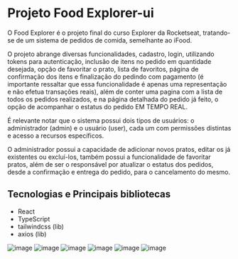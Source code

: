 
# Projeto Food Explorer-ui

O Food Explorer é o projeto final do curso Explorer da Rocketseat, tratando-se de um sistema de pedidos de comida, semelhante ao iFood. 

O projeto abrange diversas funcionalidades, cadastro, login, utilizando tokens para autenticação, inclusão de itens no pedido em quantidade desejada, opção de favoritar o prato, lista de favoritos, página de confirmação dos itens e finalização do pedindo com pagamento (é importante ressaltar que essa funcionalidade é apenas uma representação e não efetua transações reais), além de conter uma pagina com a lista de todos os pedidos realizados, e na página detalhada do pedido já feito, o opção de acompanhar o estatus do pedido EM TEMPO REAL.

É relevante notar que o sistema possui dois tipos de usuários: o administrador (admin) e o usuário (user), cada um com permissões distintas e acesso a recursos específicos.

O administrador possui a capacidade de adicionar novos pratos, editar os já existentes ou excluí-los, também possui a funcionalidade de favoritar pratos, além de ser o responsável por atualizar o estatus dos pedidos, desde a confirmação e entrega do pedido, para o cancelamento do mesmo.


## Tecnologias e Principais bibliotecas
- React 
- TypeScript
- tailwindcss (lib)
- axios (lib)

![image](https://github.com/larissapeixotoac/project-food-explorer-ui/assets/115260502/344182a2-e51c-410e-bf18-cc1e2515eccb) ![image](https://github.com/larissapeixotoac/project-food-explorer-ui/assets/115260502/7898fc3a-4599-461d-bd79-6b617fd31544) ![image](https://github.com/larissapeixotoac/project-food-explorer-ui/assets/115260502/5f3d060f-7357-4f08-8a01-c258a5c8c938) ![image](https://github.com/larissapeixotoac/project-food-explorer-ui/assets/115260502/d2d5dc2a-9594-499e-93ee-465284b2ccd4) ![image](https://github.com/larissapeixotoac/project-food-explorer-ui/assets/115260502/05610f81-e5fc-41ce-a691-c1145e43e6d3) ![image](https://github.com/larissapeixotoac/project-food-explorer-ui/assets/115260502/290f7ed2-fff9-403e-ac13-ffae74195589)


 


